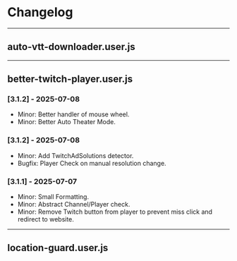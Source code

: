 # Changelog

---

## auto-vtt-downloader.user.js

---

## better-twitch-player.user.js

### [3.1.2] - 2025-07-08

- Minor: Better handler of mouse wheel.
- Minor: Better Auto Theater Mode.

### [3.1.2] - 2025-07-08

- Minor: Add TwitchAdSolutions detector.
- Bugfix: Player Check on manual resolution change.

### [3.1.1] - 2025-07-07

- Minor: Small Formatting.
- Minor: Abstract Channel/Player check.
- Minor: Remove Twitch button from player to prevent miss click and redirect to website.

---

## location-guard.user.js
